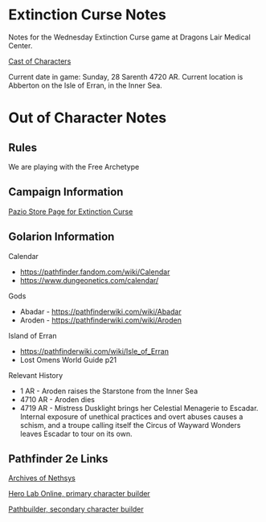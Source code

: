 # Extinction Curse Notes
Notes for the Wednesday Extinction Curse game at Dragons Lair Medical Center.

[Cast of Characters](Characters.md)

Current date in game: Sunday, 28 Sarenth 4720 AR. Current location is Abberton on the Isle of Erran, in the Inner Sea.

# Out of Character Notes
## Rules
We are playing with the Free Archetype
## Campaign Information
[Pazio Store Page for Extinction Curse](https://paizo.com/store/pathfinder/adventures/adventurePath/extinctioncurse)
## Golarion Information
Calendar
* https://pathfinder.fandom.com/wiki/Calendar
* https://www.dungeonetics.com/calendar/

Gods
* Abadar - https://pathfinderwiki.com/wiki/Abadar
* Aroden - https://pathfinderwiki.com/wiki/Aroden

Island of Erran
* https://pathfinderwiki.com/wiki/Isle_of_Erran
* Lost Omens World Guide p21

Relevant History
* 1 AR - Aroden raises the Starstone from the Inner Sea
* 4710 AR - Aroden dies
* 4719 AR - Mistress Dusklight brings her Celestial Menagerie to Escadar. Internal exposure of unethical practices and overt abuses causes a schism, and a troupe calling itself the Circus of Wayward Wonders leaves Escadar to tour on its own.

## Pathfinder 2e Links
[Archives of Nethsys](https://2e.aonprd.com/)

[Hero Lab Online, primary character builder](https://herolab.online/login)

[Pathbuilder, secondary character builder](https://pathbuilder2e.com/)